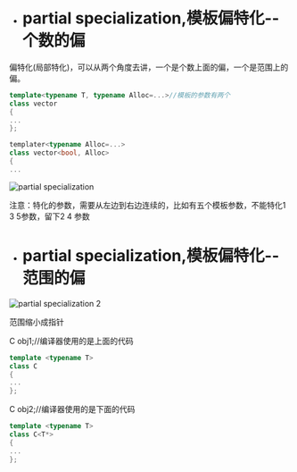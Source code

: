 - # partial specialization,模板偏特化--个数的偏
偏特化(局部特化)，可以从两个角度去讲，一个是个数上面的偏，一个是范围上的偏。

```c++
template<typename T, typename Alloc=...>//模板的参数有两个
class vector
{
...
};
```
```c++
templater<typename Alloc=...>
class vector<bool, Alloc>
{
...
```
![partial specialization](https://github.com/havenow/my-C-plus-plus/blob/master/C%2B%2B%E9%9D%A2%E5%90%91%E5%AF%B9%E8%B1%A1%E5%BC%80%E5%8F%91/images/partial%20specialization.png)  

注意：特化的参数，需要从左边到右边连续的，比如有五个模板参数，不能特化1 3 5参数，留下2 4 参数


- # partial specialization,模板偏特化--范围的偏

![partial specialization 2](https://github.com/havenow/my-C-plus-plus/blob/master/C%2B%2B%E9%9D%A2%E5%90%91%E5%AF%B9%E8%B1%A1%E5%BC%80%E5%8F%91/images/partial%20specialization%202.png)

范围缩小成指针

C<string> obj1;//编译器使用的是上面的代码
```c++
template <typename T>
class C
{
...
};
```

C<string> obj2;//编译器使用的是下面的代码
```c++
template <typename T>
class C<T*>
{
...
};
```
